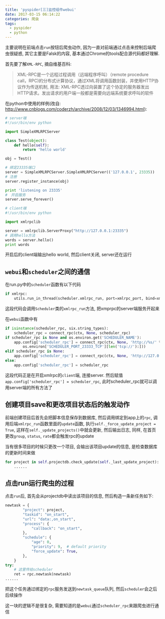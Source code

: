 ```yaml
---
title: 'pyspider[三]监控组件webui'
date: 2017-03-15 06:14:22
categories: 爬虫
tags:
  - pyspider
  - python
---
```


主要说明在前端点击`run`按钮后爬虫动作, 因为一直对前端通过点击来控制后端爬虫很疑惑, 其它主要是Falsk的内容, 基本通过Chrome的tools配合源代码都好理解.

首先要了解`XML-RPC`, 摘自维基百科:
> XML-RPC是一个远程过程调用（远端程序呼叫）（remote procedure call，RPC)的分布式计算协议，通过XML将调用函数封装，并使用HTTP协议作为传送机制, 用法: XML-RPC透过向装置了这个协定的服务器发出HTTP请求。发出请求的用户端一般都是需要向远端系统要求呼叫的软件

在python中使用的样例(改自: http://www.cnblogs.com/coderzh/archive/2008/12/03/1346994.html):
```python
# server端
#!/usr/bin/env python

import SimpleXMLRPCServer

class Test(object):
  	def hello(self):
  		return 'hello world'

obj = Test()

# 绑定23335端口
server = SimpleXMLRPCServer.SimpleXMLRPCServer(('127.0.0.1', 23335))
# 注册
server.register_instance(obj)

print 'listening on 23335'
#　开启服务
server.serve_forever()
```

```python
# client端
#!/usr/bin/env python

import xmlrpclib

server = xmlrpclib.ServerProxy("http://127.0.0.1:23335")
# 调用hello方法
words = server.hello()
print words
```

开启后的client端输出hello world, 然后client关闭, server还在运行


## `webui`和`scheduler`之间的通信

在run.py中的`scheduler`函数有以下代码
```python
if xmlrpc:
    utils.run_in_thread(scheduler.xmlrpc_run, port=xmlrpc_port, bind=xmlrpc_host)
```
这段代码会调用`Scheduler`类的`xmlrpc_run`方法, 把xmprpc的server端服务开起来

在`webui`函数中有
```python
if isinstance(scheduler_rpc, six.string_types):
    scheduler_rpc = connect_rpc(ctx, None, scheduler_rpc)
if scheduler_rpc is None and os.environ.get('SCHEDULER_NAME'):
    app.config['scheduler_rpc'] = connect_rpc(ctx, None, 'http://%s/' % (
        os.environ['SCHEDULER_PORT_23333_TCP'][len('tcp://'):]))
elif scheduler_rpc is None:
    app.config['scheduler_rpc'] = connect_rpc(ctx, None, 'http://127.0.0.1:23333/')
else:
    app.config['scheduler_rpc'] = scheduler_rpc
```
这段代码正是在开启xmlrpc的`client`端, 连接server. 然后赋值`app.config['scheduler_rpc'] = scheduler_rpc`, 此时scheduler_rpc就可以调用server端的所有方法了

<!--more-->

## 创建项目save和更改项目状态后的触发动作

前端创建项目后首先会把脚本信息保存到数据库, 然后调用绑定到app上的`rpc`, 调用后端`xmlrpc_run`函数里面的`update`函数, 执行`self._force_update_project = True`, 这样在`self._update_projects()`中就会更新, 然后输出日志, 同样, 在首页更改`group`, `status`, `rate`都会触发rpc的update

当有很多项目的时候只更改一个项目, 会输出该项目update的信息, 是检查数据库的更新时间来做
```python
for project in self.projectdb.check_update(self._last_update_project):
    ......
```

## 点击run运行爬虫的过程

点击`run`后, 首先会从projectdb中读出该项目的信息, 然后构造一条新任务如下:
```python
newtask = {
        "project": project,
        "taskid": "on_start",
        "url": "data:,on_start",
        "process": {
            "callback": "on_start",
        },
        "schedule": {
            "age": 0,
            "priority": 9,  # default priority
            "force_update": True,
        },
    }
try:
    # 这里传给scheduler
    ret = rpc.newtask(newtask)
......
```
把这个任务通过绑定的`rpc`服务发送到`newtask_queue`队列, 然后`scheduler`会之后后续操作


这一块的逻辑不是很复杂, 需要知道的是`webui`通过`scheduler_rpc`来跟爬虫进行通信
